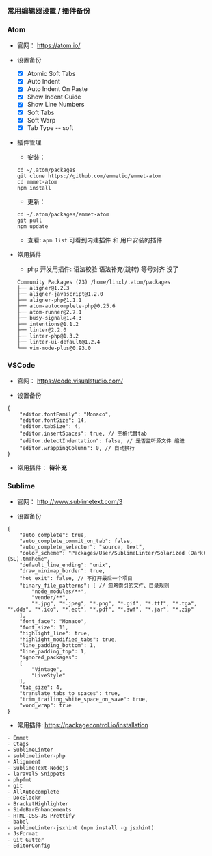 ### 常用编辑器设置 / 插件备份


### Atom
* 官网： https://atom.io/

* 设置备份
    - [x] Atomic Soft Tabs
    - [x] Auto Indent
    - [x] Auto Indent On Paste
    - [x] Show Indent Guide
    - [x] Show Line Numbers
    - [x] Soft Tabs
    - [x] Soft Warp
    - [x] Tab Type -- soft

* 插件管理
    * 安装：
    ```
    cd ~/.atom/packages
    git clone https://github.com/emmetio/emmet-atom
    cd emmet-atom
    npm install
    ```

    * 更新：
    ```
    cd ~/.atom/packages/emmet-atom
    git pull
    npm update
    ```

    * 查看: `apm list` 可看到内建插件 和 用户安装的插件

* 常用插件
    * php 开发用插件: 语法校验 语法补充(跳转) 等号对齐 没了
    ```
    Community Packages (23) /home/linxl/.atom/packages
    ├── aligner@1.2.3
    ├── aligner-javascript@1.2.0
    ├── aligner-php@1.1.1
    ├── atom-autocomplete-php@0.25.6
    ├── atom-runner@2.7.1
    ├── busy-signal@1.4.3
    ├── intentions@1.1.2
    ├── linter@2.2.0
    ├── linter-php@1.3.2
    ├── linter-ui-default@1.2.4
    └── vim-mode-plus@0.93.0
    ```


### VSCode
* 官网： https://code.visualstudio.com/

* 设置备份
```
{
    "editor.fontFamily": "Monaco",
    "editor.fontSize": 14,
    "editor.tabSize": 4,
    "editor.insertSpaces": true, // 空格代替tab
    "editor.detectIndentation": false, // 是否监听源文件 缩进
    "editor.wrappingColumn": 0, // 自动换行
}
```

* 常用插件： **待补充**



### Sublime
* 官网： http://www.sublimetext.com/3

* 设置备份
```
{
	"auto_complete": true,
	"auto_complete_commit_on_tab": false,
	"auto_complete_selector": "source, text",
	"color_scheme": "Packages/User/SublimeLinter/Solarized (Dark) (SL).tmTheme",
	"default_line_ending": "unix",
	"draw_minimap_border": true,
	"hot_exit": false, // 不打开最后一个项目
	"binary_file_patterns": [ // 忽略索引的文件、目录规则
		"node_modules/**",
		"vender/**",
		"*.jpg", "*.jpeg", "*.png", "*.gif", "*.ttf", "*.tga", "*.dds", "*.ico", "*.eot", "*.pdf", "*.swf", "*.jar", "*.zip"
	],
	"font_face": "Monaco",
	"font_size": 11,
	"highlight_line": true,
	"highlight_modified_tabs": true,
	"line_padding_bottom": 1,
	"line_padding_top": 1,
	"ignored_packages":
	[
		"Vintage",
		"LiveStyle"
	],
	"tab_size": 4,
	"translate_tabs_to_spaces": true,
	"trim_trailing_white_space_on_save": true,
	"word_wrap": true
}
```

* 常用插件: https://packagecontrol.io/installation
```
- Emmet  
- Ctags
- SublimeLinter  
- sublimelinter-php
- Alignment  
- SublimeText-Nodejs
- laravel5 Snippets  
- phpfmt
- git  
- AllAutocomplete
- DocBlockr  
- BracketHighlighter
- SideBarEnhancements
- HTML-CSS-JS Prettify
- babel
- sublimeLinter-jsxhint (npm install -g jsxhint)
- JsFormat
- Git Gutter
- EditorConfig
```
